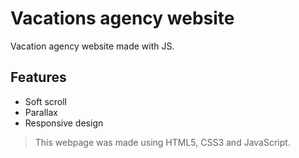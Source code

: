 # Vacations agency website

Vacation agency website made with JS.

## Features

- Soft scroll
- Parallax
- Responsive design

> This webpage was made using HTML5, CSS3 and JavaScript.

